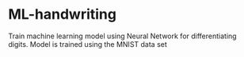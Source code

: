 # ML-handwriting
Train machine learning model using Neural Network for differentiating digits. Model is trained using the MNIST data set
